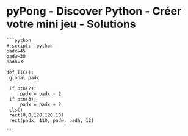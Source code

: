 # pyPong - Discover Python - Créer votre mini jeu - Solutions
    
    ```python
    # script:  python
    padx=45
    padw=30
    padh=3
    
    def TIC():
     global padx
      
     if btn(2):
    	 padx = padx - 2
     if btn(3):
    	 padx = padx + 2
     cls()
     rect(0,0,120,120,10)
     rect(padx, 110, padw, padh, 12)
    
    ```
